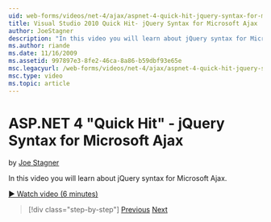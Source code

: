 ```yaml
---
uid: web-forms/videos/net-4/ajax/aspnet-4-quick-hit-jquery-syntax-for-microsoft-ajax
title: Visual Studio 2010 Quick Hit- jQuery Syntax for Microsoft Ajax | Microsoft Docs
author: JoeStagner
description: "In this video you will learn about jQuery syntax for Microsoft Ajax."
ms.author: riande
ms.date: 11/16/2009
ms.assetid: 997897e3-8fe2-46ca-8a86-b59dbf93e65e
msc.legacyurl: /web-forms/videos/net-4/ajax/aspnet-4-quick-hit-jquery-syntax-for-microsoft-ajax
msc.type: video
ms.topic: article
---
```

# ASP.NET 4 "Quick Hit" - jQuery Syntax for Microsoft Ajax

by [Joe Stagner](https://github.com/JoeStagner)

In this video you will learn about jQuery syntax for Microsoft Ajax. 

[&#9654; Watch video (6 minutes)](https://channel9.msdn.com/Blogs/ASP-NET-Site-Videos/aspnet-4-quick-hit-jquery-syntax-for-microsoft-ajax)

> [!div class="step-by-step"]
> [Previous](aspnet-4-quick-hit-the-scriptloader.md)
> [Next](aspnet-4-quick-hit-ajax-data-templates.md)
